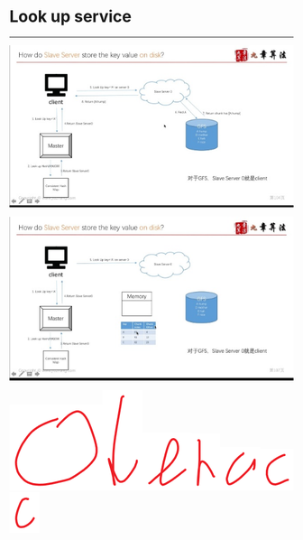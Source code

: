 # Look up service



---

![](../media/System-Design-Look-up-service-image1.jpeg)



![](../media/System-Design-Look-up-service-image2.jpeg)

![](../media/System-Design-Look-up-service-image3.png)![](../media/System-Design-Look-up-service-image4.png)![](../media/System-Design-Look-up-service-image5.png)![](../media/System-Design-Look-up-service-image6.png)![](../media/System-Design-Look-up-service-image7.png)![](../media/System-Design-Look-up-service-image8.png)![](../media/System-Design-Look-up-service-image9.png)









